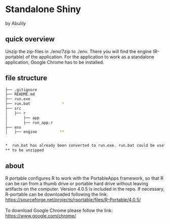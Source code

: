 # Standalone Shiny
by Abulily

## quick overview
Unzip the zip-files in ./env/7zip to ./env. There you will find the engine (R-portable) of the application. For the application to work as a standalone application, Google Chrome has to be installed.


## file structure
```bash
├── .gitignore
├── README.md
├── run.exe
├── run.bat              *
├── src
│   ├── r
│       ├── app
│       ├── run_app.r
├── env
│   ├── engine          **


*  run.bat has already been converted to run.exe. run.bat could be usefull for debugging.
** to be unzipped

```

## about

R portable configures R to work with the PortableApps framework, so that R can be ran from a thumb drive or portable hard drive without leaving artifacts on the computer. Version 4.0.5 is included in the repo. If necessary, R-portable can be downloaded following the link:  
https://sourceforge.net/projects/rportable/files/R-Portable/4.0.5/
\
\
To download Google Chrome please follow the link:  
https://www.google.com/chrome/
